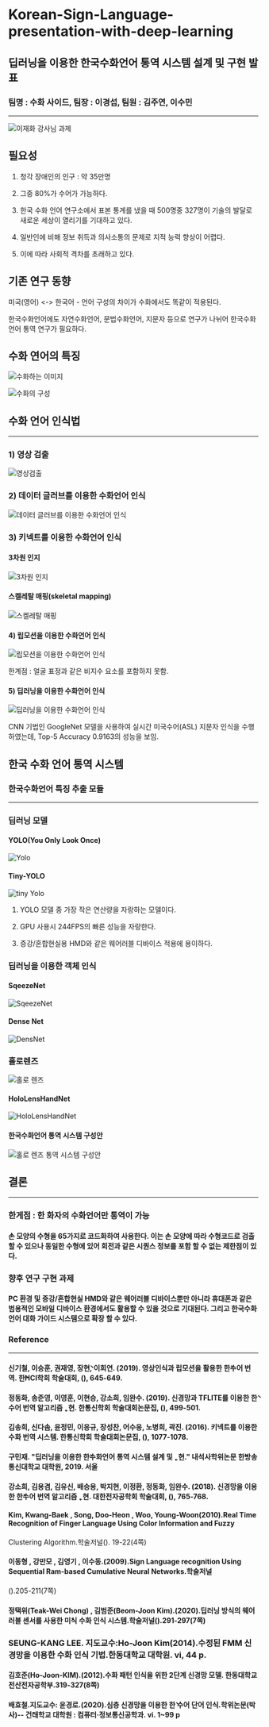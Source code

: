 # Korean-Sign-Language-presentation-with-deep-learning

## 딥러닝을 이용한 한국수화언어 통역 시스템 설계 및 구현 발표
### 팀명 : 수화 사이드, 팀장 : 이경섭, 팀원 : 김주연, 이수민

***

![이재화 강사님 과제](https://github.com/Leegyeongseob/Korean-Sign-Language-presentation-with-deep-learning/assets/67867076/d1ff47e6-ba7c-4f2a-8e72-5c75324417f2)

## 필요성

1. 청각 장애인의 인구 : 약 35만명
 
2. 그중 80%가 수어가 가능하다.

3. 한국 수화 언어 연구소에서 표본 통계를 냈을 때 500명중 327명이 기술의 발달로 새로운 세상이 열리기를 기대하고 있다.

4. 일반인에 비해 정보 취득과 의사소통의 문제로 지적 능력 향상이 어렵다.

5. 이에 따라 사회적 격차를 초래하고 있다.

## 기존 연구 동향

미국(영어) <-> 한국어 - 언어 구성의 차이가 수화에서도 똑같이 적용된다.

한국수화언어에도 자연수화언어, 문법수화언어, 지문자 등으로 연구가 나뉘어 한국수화언어 통역 연구가 필요하다.

## 수화 연어의 특징

![수화하는 이미지](https://github.com/Leegyeongseob/Korean-Sign-Language-presentation-with-deep-learning/assets/67867076/16d402fd-57da-48d4-9b3d-8af9a05e3b7b)

![수화의 구성](https://github.com/Leegyeongseob/Korean-Sign-Language-presentation-with-deep-learning/assets/67867076/7058d71a-544b-4ff7-ba36-011aae4fdc43)

## 수화 언어 인식법

***

### 1) 영상 검출

![영상검출](https://github.com/Leegyeongseob/Korean-Sign-Language-presentation-with-deep-learning/assets/67867076/6d69420a-0d08-4cff-a6ad-f2ed1a1a9044)

### 2) 데이터 글러브를 이용한 수화언어 인식

![데이터 글러브를 이용한 수화언어 인식](https://github.com/Leegyeongseob/Korean-Sign-Language-presentation-with-deep-learning/assets/67867076/fc1b98cb-f745-4e08-a3a7-ea2636fb5fef)

### 3) 키넥트를 이용한 수화언어 인식

#### 3차원 인지

![3차원 인지](https://github.com/Leegyeongseob/Korean-Sign-Language-presentation-with-deep-learning/assets/67867076/4f06cb1d-b9b2-49ff-b3a0-fda5360361a4)

#### 스켈레탈 매핑(skeletal mapping)

![스켈레탈 매핑](https://github.com/Leegyeongseob/Korean-Sign-Language-presentation-with-deep-learning/assets/67867076/be245778-ce32-4623-980e-d67f4995c9f9)

#### 4) 립모션을 이용한 수화언어 인식

![립모션을 이용한 수화언어 인식](https://github.com/Leegyeongseob/Korean-Sign-Language-presentation-with-deep-learning/assets/67867076/f6bbaaed-5c37-4ad1-873d-451b92e9d1ac)

한계점 : 얼굴 표정과 같은 비지수 요소를 포함하지 못함.

#### 5) 딥러닝을 이용한 수화언어 인식

![딥러닝을 이용한 수화언어 인식](https://github.com/Leegyeongseob/Korean-Sign-Language-presentation-with-deep-learning/assets/67867076/10c0cb78-5a07-4670-aa6d-57c52337e4a0)

CNN 기법인 GoogleNet 모델을 사용하여 실시간 미국수어(ASL) 지문자 인식을 수행하였는데, Top-5 Accuracy 0.9163의 성능을 보임.

## 한국 수화 언어 통역 시스템

### 한국수화언어 특징 추출 모듈

***

### 딥러닝 모델

#### YOLO(You Only Look Once)

![Yolo](https://github.com/Leegyeongseob/Korean-Sign-Language-presentation-with-deep-learning/assets/67867076/c10bd8a8-78e0-4619-a23d-73237e11fe70)

#### Tiny-YOLO

![tiny Yolo](https://github.com/Leegyeongseob/Korean-Sign-Language-presentation-with-deep-learning/assets/67867076/c6bbf271-5b93-4428-9dd3-473b0f3f5be7)

1) YOLO 모델 중 가장 작은 연산량을 자랑하는 모델이다.

2) GPU 사용시 244FPS의 빠른 성능을 자랑한다.

3) 증강/혼합현실용 HMD와 같은 웨어러블 디바이스 적용에 용이하다.

### 딥러닝을 이용한 객체 인식

#### SqeezeNet

![SqeezeNet](https://github.com/Leegyeongseob/Korean-Sign-Language-presentation-with-deep-learning/assets/67867076/4590fedf-d125-445e-83ba-1bf73131e790)

#### Dense Net

![DensNet](https://github.com/Leegyeongseob/Korean-Sign-Language-presentation-with-deep-learning/assets/67867076/0caf0f01-ec49-4075-aa47-135e2798cf57)

### 홀로렌즈

![홀로 렌즈](https://github.com/Leegyeongseob/Korean-Sign-Language-presentation-with-deep-learning/assets/67867076/dccc7d31-37bb-4bcf-b69f-a72a3a00309c)

#### HoloLensHandNet

![HoloLensHandNet](https://github.com/Leegyeongseob/Korean-Sign-Language-presentation-with-deep-learning/assets/67867076/fcc0a4a6-87ba-440e-bd5e-c7eaa204e837)

#### 한국수화언어 통역 시스템 구성안

![홀로 렌즈 통역 시스템 구성안](https://github.com/Leegyeongseob/Korean-Sign-Language-presentation-with-deep-learning/assets/67867076/ac66ffdd-213e-4f31-b1ca-109e4aae5a36)

## 결론

***

### 한게점 : 한 화자의 수화언어만 통역이 가능

#### 손 모양의 수형을 65가지로 코드화하여 사용한다. 이는 손 모양에 따라 수형코드로 검출할 수 있으나 동일한 수형에 있어 회전과 같은 시퀀스 정보를 포함 할 수 없는 제한점이 있다.

### 향후 연구 구현 과제

#### PC 환경 및 증강/혼합현실 HMD와 같은 웨어러블 디바이스뿐만 아니라 휴대폰과 같은 범용적인 모바일 디바이스 환경에서도 활용할 수 있을 것으로 기대된다. 그리고 한국수화언어 대화 가이드 시스템으로 확장 할 수 있다.

### Reference

***

#### 신기철, 이승훈, 권재영, 장현̀, 이희연. (2019). 영상인식과 립모션을 활용한 한̀수어 번역. 한̀HCI학회 학술대회, (), 645-649.

#### 정동화, 송준영, 이영훈, 이현승, 강소희, 임완수. (2019). 신경망과 TFLITE를 이용한 한̀수어 번역 알고리즘 ˿현. 한̀통신학회 학술대회논문집, (), 499-501.

#### 김송희, 신다솜, 윤정민, 이응규, 장성찬, 어수웅, 노병희, 곽진. (2016). 키넥트를 이용한 수화 번역 시스템. 한̀통신학회 학술대회논문집, (), 1077-1078.

#### 구민재. "딥러닝을 이용한 한̀수화언어 통역 시스템 설계 및 ˿현." ̀내석사학위논문 한̀방송통신대학교 대학원, 2019. 서울

#### 강소희, 김용겸, 김유신, 배승용, 박지현, 이정환, 정동화, 임완수. (2018). 신경망을 이용한 한̀수어 번역 알고리즘 ˿현. 대한전자공학회 학술대회, (), 765-768.

#### Kim, Kwang-Baek , Song, Doo-Heon , Woo, Young-Woon(2010).Real Time Recognition of Finger Language Using Color Information and Fuzzy
Clustering Algorithm.학술저널().
19-22(4쪽)

#### 이동형 , 강만모 , 김영기 , 이수동.(2009).Sign Language recognition Using Sequential Ram-based Cumulative Neural Networks.학술저널
().205-211(7쪽)

#### 정택위(Teak-Wei Chong) , 김범준(Beom-Joon Kim).(2020).딥러닝 방식의 웨어러블 센서를 사용한 미̀식 수화 인식 시스템.학술저널().291-297(7쪽)

### SEUNG-KANG LEE. 지도교수:Ho-Joon Kim(2014).수정된 FMM 신경망을 이용한 수화 인식 기법.한동대학교 대학원. vi, 44 p.

#### 김호준(Ho-Joon-KIM).(2012).수화 패턴 인식을 위한 2단계 신경망 모델. 한동대학교 전산전자공학부.319-327(8쪽)

#### 배효철.지도교수: 윤경로.(2020).심층 신경망을 이용한 한̀ 수어 단어 인식.학위논문(박사)-- 건̀대학교 대학원 : 컴퓨터·정보통신공학과. vi. 1~99 p
